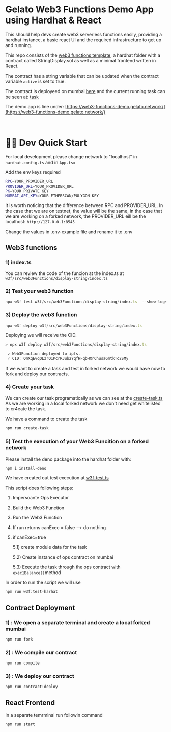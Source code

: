 # Gelato Web3 Functions Demo App using Hardhat & React

This  should help devs create web3 serverless functions easily, providing a hardhat instance, a basic react UI and the required infrastructure to get up and running.

This repo consists of the [web3 functions template](https://github.com/gelatodigital/web3-functions-template), a hardhat folder with a contract called StringDisplay.sol as well as a minimal frontend written in React.

The contract has a string variable that can be updated when the contract variable `active` is set to true.

The contract is deployeed on mumbai [here](https://mumbai.polygonscan.com/address/0x67c982310a687e43ba2a659b1117f6c5b73bb662) and the current running task can be seen at: [task](https://beta.app.gelato.network/task/0x9d960c4ad76e1a0d9a5ae056fe5fd8186f3138c35ec3394f31ad61965428ac5b?chainId=80001)

The demo app is line under: [https://web3-functions-demo.gelato.network/](https://web3-functions-demo.gelato.network/)


&nbsp;

# 🏄‍♂️ Dev Quick Start

For local development please change network to "localhost" in `hardhat.config.ts` and in `App.tsx`

Add the env keys required

```bash
RPC=YOUR_PROVIDER_URL
PROVIDER_URL=YOUR_PROVIDER_URL
PK=YOUR PRIVATE KEY
MUMBAI_API_KEY=YOUR ETHERSCAN/POLYGON KEY
```
It is worth noticing that the difference between RPC and PROVIDER_URL. In the case that we are on testnet, the value will be the same, in the case that we are working on a forked network, the PROVIDER_URL eill be the localhost: `http://127.0.0.1:8545`

Change the values in .env-example file and rename it to .env
&nbsp;


## Web3 functions

### 1) index.ts
You can review the code of the funcion at the index.ts at `w3f/src/web3Functions/display-string/index.ts`


### 2) Test your web3 function
```javascript
npx w3f test w3f/src/web3Functions/display-string/index.ts  --show-logs
```

### 3) Deploy the web3 function
```javascript
npx w3f deploy w3f/src/web3Functions/display-string/index.ts
```
Deploying we will receive the CID.

```javascript
> npx w3f deploy w3f/src/web3Functions/display-string/index.ts

 ✓ Web3Function deployed to ipfs.
 ✓ CID: QmXqEvqQLzrQ1PcrR3ub2YqfHFqbHXrChusaGmtkTc2SMy
 ```

If we want to create a task and test in forked network we would have now to fork and deploy our contracts.
### 4) Create your task
We can create our task programatically as we can see at the [create-task.ts](https://github.com/gelatodigital/web3-functions-demo-app/blob/master/w3f/src/scripts/create-task.ts)
As we are working in a local forked network we don't need get whitelisted to cr4eate the task.

We have a command to create the task
```javascript
npm run create-task
```

### 5) Test the execution of your Web3 Funcition on a forked network
Please install the deno package into the hardhat folder with:
```javascript
npm i install-deno
```
We have created out test execution at [w3f-test.ts](https://github.com/gelatodigital/web3-functions-demo-app/blob/master/hardhat/scripts/w3f-test.ts)

This script does following steps:

1) Impersoante Ops Executor
2) Build the Web3 Function
3) Run the Web3 Function
4) If run returns canExec = false --> do nothing
5) if canExec=true

    5.1) create module data for the task

    5.2) Create instance of ops contract on mumbai

    5.3) Execute the task through the ops contract with `exec1Balance()`method 

In order to run the script we will use 

```javascript
npm run w3f:test-harhat
```


## Contract Deployment

### 1) : We open a separate terminal and create a local forked mumbai

```javascript
npm run fork
```

### 2) : We compile our contract

```javascript
npm run compile
```

### 3) : We deploy our contract

```javascript
npm run contract:deploy
```


## React Frontend
In a separate temrminal run followin command

```javascript
npm run start
```
